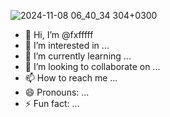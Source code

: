 ![2024-11-08 06_40_34 304+0300](https://github.com/user-attachments/assets/22b11708-b6de-4127-83f6-d4f0b3fcb331)
- 👋 Hi, I’m @fxfffff
- 👀 I’m interested in ...
- 🌱 I’m currently learning ...
- 💞️ I’m looking to collaborate on ...
- 📫 How to reach me ...
- 😄 Pronouns: ...
- ⚡ Fun fact: ...

<!---
fxfffff/fxfffff is a ✨ special ✨ repository because its `README.md` (this file) appears on your GitHub profile.
You can click the Preview link to take a look at your changes.
--->

